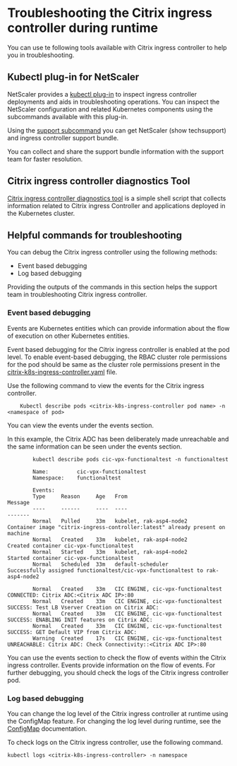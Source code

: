 # Troubleshooting the Citrix ingress controller during runtime

You can use te following tools available with Citrix ingress controller to help you in troubleshooting.

## Kubectl plug-in for NetScaler

NetScaler provides a [kubectl plug-in](https://github.com/netscaler/modern-apps-toolkit/tree/main/netscaler-plugin) to inspect ingress controller deployments and aids in troubleshooting operations. You can inspect the NetScaler configuration and related Kubernetes components using the subcommands available with this plug-in.

Using the [support subcommand](https://github.com/netscaler/modern-apps-toolkit/tree/main/netscaler-plugin#support-command) you can get NetScaler (show techsupport) and ingress controller support bundle.

You can collect and share the support bundle information with the support team for faster resolution.

## Citrix ingress controller diagnostics Tool

[Citrix ingress controller diagnostics tool](https://github.com/netscaler/modern-apps-toolkit/tree/main/cic_diagnostics_tool) is a simple shell script that collects information related to Citrix ingress Controller and applications deployed in the Kubernetes cluster.

## Helpful commands for troubleshooting

You can debug the Citrix ingress controller using the following methods:

-  Event based debugging
-  Log based debugging

Providing the outputs of the commands in this section helps the support team in troubleshooting Citrix ingress controller.

### Event based debugging

Events are Kubernetes entities which can provide information about the flow of execution on other Kubernetes entities.

Event based debugging for the Citrix ingress controller is enabled at the pod level. To enable event-based debugging, the RBAC cluster role permissions for the pod should be same as the cluster role permissions present in the [citrix-k8s-ingress-controller.yaml](https://github.com/citrix/citrix-k8s-ingress-controller/blob/master/deployment/baremetal/citrix-k8s-ingress-controller.yaml) file.

Use the following command to view the events for the Citrix ingress controller.

        Kubectl describe pods <citrix-k8s-ingress-controller pod name> -n <namespace of pod>

You can view the events under the events section.

In this example, the Citrix ADC has been deliberately made unreachable and the same information can be seen under the events section.

            kubectl describe pods cic-vpx-functionaltest -n functionaltest

            Name:         cic-vpx-functionaltest
            Namespace:    functionaltest

            Events:
            Type     Reason     Age   From                                Message
            ----     ------     ----  ----                                -------
            Normal   Pulled     33m   kubelet, rak-asp4-node2             Container image "citrix-ingress-controller:latest" already present on machine
            Normal   Created    33m   kubelet, rak-asp4-node2             Created container cic-vpx-functionaltest
            Normal   Started    33m   kubelet, rak-asp4-node2             Started container cic-vpx-functionaltest
            Normal   Scheduled  33m   default-scheduler                   Successfully assigned functionaltest/cic-vpx-functionaltest to rak-asp4-node2

            Normal   Created    33m   CIC ENGINE, cic-vpx-functionaltest  CONNECTED: Citrix ADC:<Citrix ADC IP>:80
            Normal   Created    33m   CIC ENGINE, cic-vpx-functionaltest  SUCCESS: Test LB Vserver Creation on Citrix ADC:
            Normal   Created    33m   CIC ENGINE, cic-vpx-functionaltest  SUCCESS: ENABLING INIT features on Citrix ADC:
            Normal   Created    33m   CIC ENGINE, cic-vpx-functionaltest  SUCCESS: GET Default VIP from Citrix ADC:
            Warning  Created    17s   CIC ENGINE, cic-vpx-functionaltest  UNREACHABLE: Citrix ADC: Check Connectivity::<Citrix ADC IP>:80

You can use the events section to check the flow of events within the Citrix ingress controller. Events provide information on the flow of events. For further debugging, you should check the logs of the Citrix ingress controller pod.

### Log based debugging

 You can change the log level of the Citrix ingress controller at runtime using the ConfigMap feature. For changing the log level during runtime, see the [ConfigMap](https://developer-docs.citrix.com/projects/citrix-k8s-ingress-controller/en/latest/configure/config-map/) documentation.

To check logs on the Citrix ingress controller, use the following command.

    kubectl logs <citrix-k8s-ingress-controller> -n namespace
